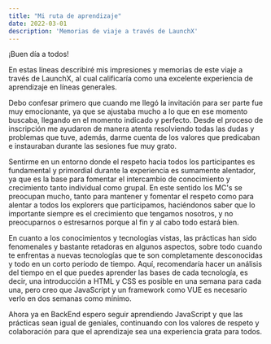 ```yaml
---
title: "Mi ruta de aprendizaje"
date: 2022-03-01
description: 'Memorias de viaje a través de LaunchX'
---
```


¡Buen día a todos!

En estas líneas describiré mis impresiones y memorias de este viaje a través de LaunchX, al cual calificaría como una excelente experiencia de aprendizaje en líneas generales.

Debo confesar primero que cuando me llegó la invitación para ser parte fue muy emocionante, ya que se ajustaba mucho a lo que en ese momento buscaba, llegando en el momento indicado y perfecto. Desde el proceso de inscripción me ayudaron de manera atenta resolviendo todas las dudas y problemas que tuve, además, darme cuenta de los valores que predicaban e instauraban durante las sesiones fue muy grato.

Sentirme en un entorno donde el respeto hacia todos los participantes es fundamental y primordial durante la experiencia es sumamente alentador, ya que es la base para fomentar el intercambio de conocimiento y crecimiento tanto individual como grupal. En este sentido los MC's se preocupan mucho, tanto para mantener y fomentar el respeto como para alentar a todos los explorers que participamos, haciéndonos saber que lo importante siempre es el crecimiento que tengamos nosotros, y no preocuparnos o estresarnos porque al fin y al cabo todo estará bien.

En cuanto a los conocimientos y tecnologías vistas, las prácticas han sido fenomenales y bastante retadoras en algunos aspectos, sobre todo cuando te enfrentas a nuevas tecnologías que te son completamente desconocidas y todo en un corto periodo de tiempo. Aquí, recomendaría hacer un análisis del tiempo en el que puedes aprender las bases de cada tecnología, es decir, una introducción a HTML y CSS es posible en una semana para cada una, pero creo que JavaScript y un framework como VUE es necesario verlo en dos semanas como mínimo.

Ahora ya en BackEnd espero seguir aprendiendo JavaScript y que las prácticas sean igual de geniales, continuando con los valores de respeto y colaboración para que el aprendizaje sea una experiencia grata para todos.
